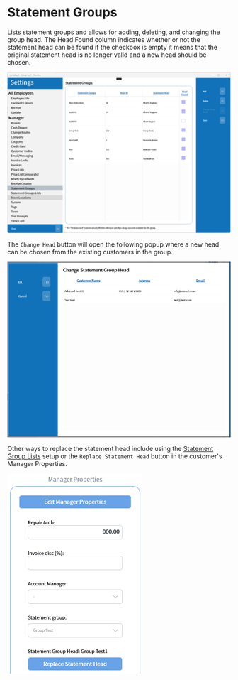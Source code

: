 # Statement Groups

Lists statement groups and allows for adding, deleting, and changing the group head.  The Head Found column indicates whether or not the statement head can be found if the checkbox is empty it means that the original statement head is no longer valid and a new head should be chosen.

![Statement Groups](../../../.attachments/Documentation/StatementGroups.png "Statement Groups")

The `Change Head` button will open the following popup where a new head can be chosen from the existing customers in the group.

![Change Head](../../../.attachments/Documentation/StatementGroups-ChangeHead.png "Change Head")

Other ways to replace the statement head include using the [Statement Group Lists](Statement-Groups-Lists.md) setup or the `Replace Statement Head` button in the customer's Manager Properties.

![Replace Statement Head](../../../.attachments/Documentation/StatementGroups-ReplaceStatementHead.png "Replace Statement Head")
